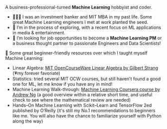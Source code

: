 A business-professional-turned **Machine Learning** hobbyist and coder.

- 👩🏻‍💼 I was an investment banker and MIT MBA in my past life. Some great Machine Learning engineers I met at work planted the seed.
- 🔭 I’m in the process of exploring, with a recent focus on ML applications in media & entertainment.
- 👯 I’m looking for job opportunities to become a **Machine Learning PM** or a business thought partner to passionate Engineers and Data Scientists!

🌱 Some great beginner-friendly resources over which I taught myself Machine Learning:
- Linear Algebra: [MIT OpenCourseWare Linear Algebra by Gilbert Strang](https://www.youtube.com/playlist?list=PL221E2BBF13BECF6C) (💗my forever favoriate)
- Statistics: tried several MIT OCW courses, but still haven't found a good one for ML, let me know if you have any in mind!
- Machine Learning Walk-through: [Machine Learning Coursera course by Andrew Ng](https://www.coursera.org/specializations/machine-learning-introduction#courses) (a good overview within a relative short time, and useful check to see where the mathematical review are needed)
- Hands–On Machine Learning with Scikit–Learn and TensorFlow 2ed published by O’Reilly (it's still my No.1 recommendations to beginners like me. You will also have the chance to familiarize yourself with Python along the way)

<!--
**silviazeng/silviazeng** is a ✨ _special_ ✨ repository because its `README.md` (this file) appears on your GitHub profile.

Here are some ideas to get you started:

- 🔭 I’m currently working on ...
- 🌱 I’m currently learning ...
- 👯 I’m looking to collaborate on ...
- 🤔 I’m looking for help with ...
- 💬 Ask me about ...
- 📫 How to reach me: ...
- 😄 Pronouns: ...
- ⚡ Fun fact: ...
-->
